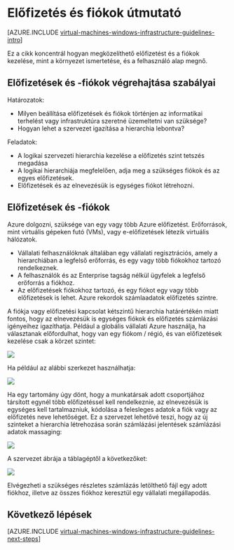 <properties
    pageTitle="Előfizetés és a fiókok útmutató |} Microsoft Azure"
    description="Tudjon meg többet a fontos tervezéséhez és kivitelezéséhez alapelve előfizetések és Azure fiókok."
    documentationCenter=""
    services="virtual-machines-windows"
    authors="iainfoulds"
    manager="timlt"
    editor=""
    tags="azure-resource-manager"/>

<tags
    ms.service="virtual-machines-windows"
    ms.workload="infrastructure-services"
    ms.tgt_pltfrm="vm-windows"
    ms.devlang="na"
    ms.topic="article"
    ms.date="09/08/2016"
    ms.author="iainfou"/>

# <a name="subscription-and-accounts-guidelines"></a>Előfizetés és fiókok útmutató

[AZURE.INCLUDE [virtual-machines-windows-infrastructure-guidelines-intro](../../includes/virtual-machines-windows-infrastructure-guidelines-intro.md)] 

Ez a cikk koncentrál hogyan megközelíthető előfizetést és a fiókok kezelése, mint a környezet ismertetése, és a felhasználó alap megnő.


## <a name="implementation-guidelines-for-subscriptions-and-accounts"></a>Előfizetések és -fiókok végrehajtása szabályai

Határozatok:

- Milyen beállítása előfizetések és fiókok történjen az informatikai terhelést vagy infrastruktúra szeretné üzemeltetni van szüksége?
- Hogyan lehet a szervezet igazítása a hierarchia lebontva?

Feladatok:

- A logikai szervezeti hierarchia kezelése a előfizetés szint tetszés megadása
- A logikai hierarchiája megfelelően, adja meg a szükséges fiókok és az egyes előfizetések.
- Előfizetések és az elnevezésük is egységes fiókot létrehozni.


## <a name="subscriptions-and-accounts"></a>Előfizetések és -fiókok

Azure dolgozni, szüksége van egy vagy több Azure előfizetést. Erőforrások, mint virtuális gépeken futó (VMs), vagy e-előfizetések létezik virtuális hálózatok.

- Vállalati felhasználóknak általában egy vállalati regisztrációs, amely a hierarchiában a legfelső erőforrás, és egy vagy több fiókokhoz tartozó rendelkeznek.
- A felhasználók és az Enterprise tagság nélkül ügyfelek a legfelső erőforrás a fiókhoz.
- Az előfizetések fiókokhoz tartozó, és egy fiókot egy vagy több előfizetések is lehet. Azure rekordok számlaadatok előfizetés szintre.

A fiókja vagy előfizetési kapcsolat kétszintű hierarchia határértékén miatt fontos, hogy az elnevezésük is egységes fiókok és előfizetés számlázási igényeihez igazíthatja. Például a globális vállalati Azure használja, ha választanak előfordulhat, hogy van egy fiókom / régió, és van előfizetések kezelése csak a körzet szintet:

![](./media/virtual-machines-common-infrastructure-service-guidelines/sub01.png)

Ha például az alábbi szerkezet használhatja:

![](./media/virtual-machines-common-infrastructure-service-guidelines/sub02.png)

Ha egy tartomány úgy dönt, hogy a munkatársak adott csoportjához társított egynél több előfizetéssel kell rendelkeznie, az elnevezésük is egységes kell tartalmazniuk, kódolása a felesleges adatok a fiók vagy az előfizetés neve lehetőséget. Ez a szervezet lehetővé teszi, hogy az új szinteket a hierarchia létrehozása során számlázási jelentések számlázási adatok massaging:

![](./media/virtual-machines-common-infrastructure-service-guidelines/sub03.png)

A szervezet ábrája a táblagéptől a következőket:

![](./media/virtual-machines-common-infrastructure-service-guidelines/sub04.png)

Elvégezheti a szükséges részletes számlázás letölthető fájl egy adott fiókhoz, illetve az összes fiókhoz keresztül egy vállalati megállapodás.


## <a name="next-steps"></a>Következő lépések

[AZURE.INCLUDE [virtual-machines-windows-infrastructure-guidelines-next-steps](../../includes/virtual-machines-windows-infrastructure-guidelines-next-steps.md)] 